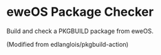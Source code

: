 # eweOS Package Checker

Build and check a PKGBUILD package from eweOS.

(Modified from edlanglois/pkgbuild-action)
